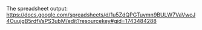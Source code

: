 The spreadsheet output:
https://docs.google.com/spreadsheets/d/1u5ZdQPGTuvmn9BULW7VaVwcJ4OuujgB5rdfVsPS3ubM/edit?resourcekey#gid=1743484288
